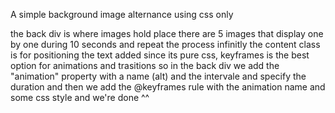 A simple background image alternance using css only

the back div is where images hold place
there are 5 images that display one by one during 10 seconds and repeat the process infinitly
the content class is for positioning the text added
since its pure css, keyframes is the best option for animations and trasitions
so in the back div we add the "animation" property with a name (alt) and the intervale and specify the duration
and then we add the @keyframes rule with the animation name and some css style and we're done ^^
